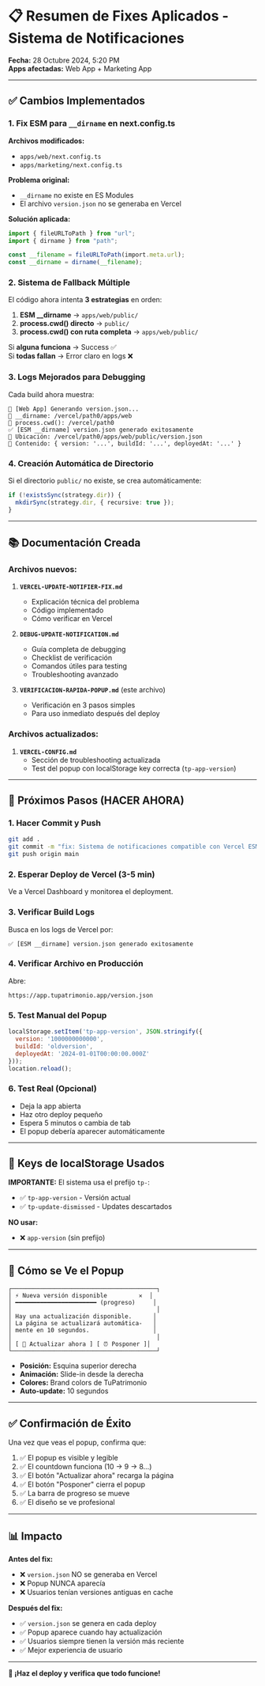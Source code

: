 # 📋 Resumen de Fixes Aplicados - Sistema de Notificaciones

**Fecha:** 28 Octubre 2024, 5:20 PM  
**Apps afectadas:** Web App + Marketing App

---

## ✅ Cambios Implementados

### 1. **Fix ESM para `__dirname` en next.config.ts**

**Archivos modificados:**
- `apps/web/next.config.ts`
- `apps/marketing/next.config.ts`

**Problema original:**
- `__dirname` no existe en ES Modules
- El archivo `version.json` no se generaba en Vercel

**Solución aplicada:**
```typescript
import { fileURLToPath } from "url";
import { dirname } from "path";

const __filename = fileURLToPath(import.meta.url);
const __dirname = dirname(__filename);
```

### 2. **Sistema de Fallback Múltiple**

El código ahora intenta **3 estrategias** en orden:

1. **ESM __dirname** → `apps/web/public/`
2. **process.cwd() directo** → `public/`
3. **process.cwd() con ruta completa** → `apps/web/public/`

Si **alguna funciona** → Success ✅  
Si **todas fallan** → Error claro en logs ❌

### 3. **Logs Mejorados para Debugging**

Cada build ahora muestra:
```
🔧 [Web App] Generando version.json...
📍 __dirname: /vercel/path0/apps/web
📍 process.cwd(): /vercel/path0
✅ [ESM __dirname] version.json generado exitosamente
📂 Ubicación: /vercel/path0/apps/web/public/version.json
📄 Contenido: { version: '...', buildId: '...', deployedAt: '...' }
```

### 4. **Creación Automática de Directorio**

Si el directorio `public/` no existe, se crea automáticamente:
```typescript
if (!existsSync(strategy.dir)) {
  mkdirSync(strategy.dir, { recursive: true });
}
```

---

## 📚 Documentación Creada

### Archivos nuevos:

1. **`VERCEL-UPDATE-NOTIFIER-FIX.md`**
   - Explicación técnica del problema
   - Código implementado
   - Cómo verificar en Vercel

2. **`DEBUG-UPDATE-NOTIFICATION.md`**
   - Guía completa de debugging
   - Checklist de verificación
   - Comandos útiles para testing
   - Troubleshooting avanzado

3. **`VERIFICACION-RAPIDA-POPUP.md`** (este archivo)
   - Verificación en 3 pasos simples
   - Para uso inmediato después del deploy

### Archivos actualizados:

1. **`VERCEL-CONFIG.md`**
   - Sección de troubleshooting actualizada
   - Test del popup con localStorage key correcta (`tp-app-version`)

---

## 🎯 Próximos Pasos (HACER AHORA)

### 1. Hacer Commit y Push

```bash
git add .
git commit -m "fix: Sistema de notificaciones compatible con Vercel ESM"
git push origin main
```

### 2. Esperar Deploy de Vercel (3-5 min)

Ve a Vercel Dashboard y monitorea el deployment.

### 3. Verificar Build Logs

Busca en los logs de Vercel por:
```
✅ [ESM __dirname] version.json generado exitosamente
```

### 4. Verificar Archivo en Producción

Abre:
```
https://app.tupatrimonio.app/version.json
```

### 5. Test Manual del Popup

```javascript
localStorage.setItem('tp-app-version', JSON.stringify({
  version: '1000000000000',
  buildId: 'oldversion',
  deployedAt: '2024-01-01T00:00:00.000Z'
}));
location.reload();
```

### 6. Test Real (Opcional)

- Deja la app abierta
- Haz otro deploy pequeño
- Espera 5 minutos o cambia de tab
- El popup debería aparecer automáticamente

---

## 🔑 Keys de localStorage Usados

**IMPORTANTE:** El sistema usa el prefijo `tp-`:

- ✅ `tp-app-version` - Versión actual
- ✅ `tp-update-dismissed` - Updates descartados

**NO usar:**
- ❌ `app-version` (sin prefijo)

---

## 🎨 Cómo se Ve el Popup

```
┌─────────────────────────────────────────┐
│ ⚡ Nueva versión disponible         ✕  │
│ ━━━━━━━━━━━━━━━━━━━━━━━ (progreso)     │
│                                         │
│ Hay una actualización disponible.      │
│ La página se actualizará automática-   │
│ mente en 10 segundos.                  │
│                                         │
│ [ 🔄 Actualizar ahora ] [ ⏰ Posponer ]│
└─────────────────────────────────────────┘
```

- **Posición:** Esquina superior derecha
- **Animación:** Slide-in desde la derecha
- **Colores:** Brand colors de TuPatrimonio
- **Auto-update:** 10 segundos

---

## ✅ Confirmación de Éxito

Una vez que veas el popup, confirma que:

1. ✅ El popup es visible y legible
2. ✅ El countdown funciona (10 → 9 → 8...)
3. ✅ El botón "Actualizar ahora" recarga la página
4. ✅ El botón "Posponer" cierra el popup
5. ✅ La barra de progreso se mueve
6. ✅ El diseño se ve profesional

---

## 📊 Impacto

**Antes del fix:**
- ❌ `version.json` NO se generaba en Vercel
- ❌ Popup NUNCA aparecía
- ❌ Usuarios tenían versiones antiguas en cache

**Después del fix:**
- ✅ `version.json` se genera en cada deploy
- ✅ Popup aparece cuando hay actualización
- ✅ Usuarios siempre tienen la versión más reciente
- ✅ Mejor experiencia de usuario

---

**🚀 ¡Haz el deploy y verifica que todo funcione!**

